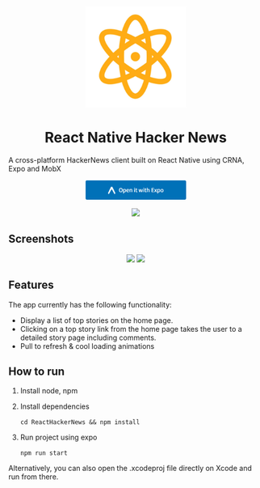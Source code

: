 <p align="center">
    <img src="https://raw.githubusercontent.com/G2Jose/ReactNative-HackerNews/master/screenshots/logo.jpg" width="200" />
</p>

<strong><h1 style="text-align: center;">React Native Hacker News</h1></strong>
A cross-platform HackerNews client built on React Native using CRNA, Expo and MobX

<p align="center">
    <a href="https://exp.host/@gejose/hacker-news"><img src="https://raw.githubusercontent.com/G2Jose/ReactNative-HackerNews/master/screenshots/expo.png" width="200" /></a>
</p>
<p align="center">
     <a href="https://itunes.apple.com/WebObjects/MZStore.woa/wa/viewSoftware?id=1220272464&mt=8"><img src="https://rawgit.com/G2Jose/ReactHackerNews/master/screenshots/Download_on_the_App_Store_Badge_US-UK_135x40.svg" width="200" /></a>
</p>

## Screenshots
<p align="center">
<img src="https://github.com/G2Jose/ReactNative-HackerNews/raw/refactor/redux/screenshots/iOS/top.png" width="300" />  <img src="https://github.com/G2Jose/ReactNative-HackerNews/raw/refactor/redux/screenshots/iOS/show.png" width="300" />
</p>

## Features 
The app currently has the following functionality:

- Display a list of top stories on the home page.
- Clicking on a top story link from the home page takes the user to a detailed story page including comments.
- Pull to refresh & cool loading animations

## How to run
1. Install node, npm
2. Install dependencies

    ```
    cd ReactHackerNews && npm install
    ```

3. Run project using expo
    
    ```
    npm run start
    ```

Alternatively, you can also open the .xcodeproj file directly on Xcode and run from there.
